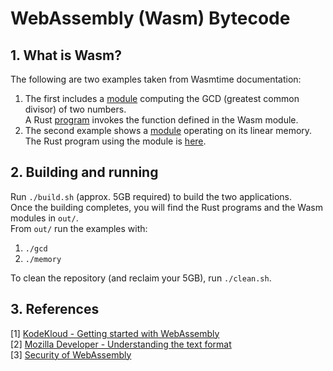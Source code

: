 # WebAssembly (Wasm) Bytecode

## 1. What is Wasm?

The following are two examples taken from Wasmtime documentation: 
1. The first includes a [module](wasm_modules/gcd.wat) computing the GCD (greatest common divisor) of two numbers. <br/> A Rust [program](gcd/src/main.rs) invokes the function defined in the Wasm module. 
2. The second example shows a [module](wasm_modules/memory.wat) operating on its linear memory. <br/>The Rust program using the module is [here](memory/src/main.rs). 


## 2. Building and running
Run ```./build.sh``` (approx. 5GB required) to build the two applications. <br/>
Once the building completes, you will find the Rust programs and the Wasm modules in ```out/```. <br/>
From ```out/``` run the examples with: 
1. ```./gcd```
2. ```./memory```


To clean the repository (and reclaim your 5GB), run ```./clean.sh```.   

## 3. References
[1] [KodeKloud - Getting started with WebAssembly](https://notes.kodekloud.com/docs/Exploring-WebAssembly-WASM/Getting-Started-with-WebAssembly/Understanding-the-WebAssembly-Binary-Format) <br/>
[2] [Mozilla Developer - Understanding the text format](https://developer.mozilla.org/en-US/docs/WebAssembly/Guides/Understanding_the_text_format) <br/>
[3] [Security of WebAssembly](https://webassembly.org/docs/security/)
